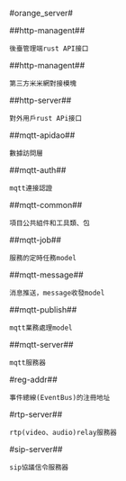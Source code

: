 #orange_server#

##http-managent##

    後臺管理端rust API接口

##http-managent##

    第三方米米網對接模塊

##http-server##

    對外用戶rust APi接口

##mqtt-apidao##

    數據訪問層

##mqtt-auth##

    mqtt連接認證

##mqtt-common##

    項目公共組件和工具類、包

##mqtt-job##

    服務的定時任務model

##mqtt-message##

    消息推送，message收發model

##mqtt-publish##

    mqtt業務處理model

##mqtt-server##

    mqtt服務器

#reg-addr##

    事件總線(EventBus)的注冊地址

#rtp-server##

    rtp(video、audio)relay服務器

#sip-server##

    sip協議信令服務器



